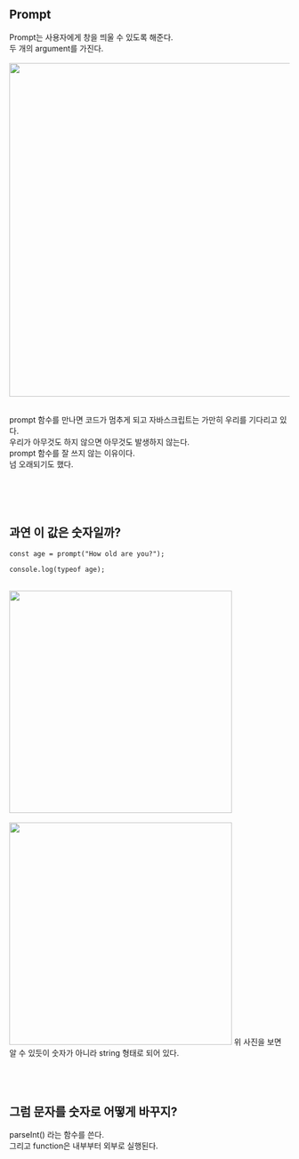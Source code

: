 ## Prompt
Prompt는 사용자에게 창을 띄울 수 있도록 해준다. <br>
두 개의 argument를 가진다. <br><br>
<img src="https://user-images.githubusercontent.com/76997276/170828195-c82f2be1-48a9-4acb-b7c2-ca23b54ac1fd.png" width=600><br><br>

prompt 함수를 만나면 코드가 멈추게 되고 자바스크립트는 가만히 우리를 기다리고 있다.<br>
우리가 아무것도 하지 않으면 아무것도 발생하지 않는다.<br>
prompt 함수를 잘 쓰지 않는 이유이다. <br>
넘 오래되기도 했다.<br><br><br><br><br>

## 과연 이 값은 숫자일까?
```
const age = prompt("How old are you?");

console.log(typeof age);
```
<br>
<img src="https://user-images.githubusercontent.com/76997276/170828569-657dd59f-f62c-4d41-a074-1e0b167db4b0.png" width=400><br><br>
<img src="https://user-images.githubusercontent.com/76997276/170828550-85ac88de-b785-479c-ba51-632a1aa2f31b.png" width=400>
위 사진을 보면 알 수 있듯이 숫자가 아니라 string 형태로 되어 있다. <br><br><br><br>

## 그럼 문자를 숫자로 어떻게 바꾸지?

parseInt() 라는 함수를 쓴다.<br>
그리고 function은 내부부터 외부로 실행된다.<br><br><br>

